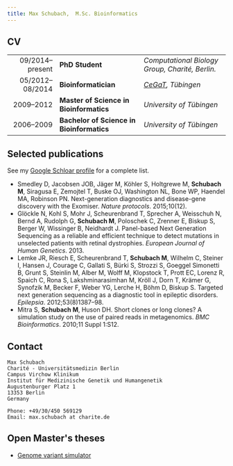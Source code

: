 ```yaml
---
title: Max Schubach,  M.Sc. Bioinformatics
---
```

## CV

|  | |    |
|----------------:|:------------|:---|
|09/2014–present|__PhD Student__| *Computational Biology Group, Charité, Berlin.* |
|05/2012–08/2014|__Bioinformatician__|*[CeGaT](http://cegat.de), Tübingen*|
|2009–2012      |__Master of Science in Bioinformatics__|*University of Tübingen*|
|2006–2009      |__Bachelor of Science in Bioinformatics__|*University of Tübingen*|

## Selected publications

See my [Google Schloar profile](https://scholar.google.de/citations?user=rIsf3wMAAAA) for a complete list.

* Smedley D, Jacobsen JOB, Jäger M, Köhler S, Holtgrewe M, __Schubach M__, Siragusa E, Zemojtel T, Buske OJ, Washington NL, Bone WP, Haendel MA, Robinson PN. Next-generation diagnostics and disease-gene discovery with the Exomiser. *Nature protocols*. 2015;10(12).
* Glöckle N, Kohl S, Mohr J, Scheurenbrand T, Sprecher A, Weisschuh N, Bernd A, Rudolph G, __Schubach M__, Poloschek C, Zrenner E, Biskup S, Berger W, Wissinger B, Neidhardt J. Panel-based Next Generation Sequencing as a reliable and efficient technique to detect mutations in unselected patients with retinal dystrophies. *European Journal of Human Genetics*. 2013.
* Lemke JR, Riesch E, Scheurenbrand T, __Schubach M__, Wilhelm C, Steiner I, Hansen J, Courage C, Gallati S, Bürki S, Strozzi S, Goeggel Simonetti B, Grunt S, Steinlin M, Alber M, Wolff M, Klopstock T, Prott EC, Lorenz R, Spaich C, Rona S, Lakshminarasimhan M, Kröll J, Dorn T, Krämer G, Synofzik M, Becker F, Weber YG, Lerche H, Böhm D, Biskup S. Targeted next generation sequencing as a diagnostic tool in epileptic disorders. *Epilepsia*. 2012;53(8)1387–98.
*  Mitra S, __Schubach M__, Huson DH. Short clones or long clones? A simulation study on the use of paired reads in metagenomics. *BMC Bioinformatics*. 2010;11 Suppl 1:S12.

## Contact

    Max Schubach
    Charité - Universitätsmedizin Berlin
    Campus Virchow Klinikum
    Institut für Medizinische Genetik und Humangenetik
    Augustenburger Platz 1
    13353 Berlin
    Germany

    Phone: +49/30/450 569129
    Email: max.schubach at charite.de

## Open Master's theses

* [Genome variant simulator](master_simulator.html)
